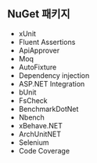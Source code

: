## NuGet 패키지
- xUnit
- Fluent Assertions
- ApiApprover
- Moq
- AutoFixture
- Dependency injection
- ASP.NET Integration
- bUnit
- FsCheck 
- BenchmarkDotNet
- Nbench
- xBehave.NET
- ArchUnitNET
- Selenium
- Code Coverage
